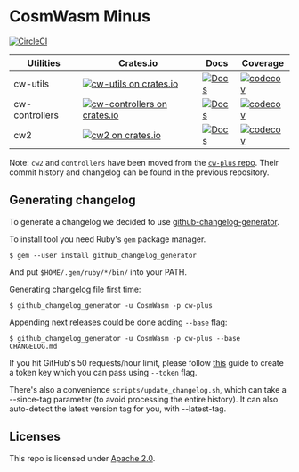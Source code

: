 # CosmWasm Minus

[![CircleCI](https://circleci.com/gh/CosmWasm/cw-minus/tree/main.svg?style=shield)](https://circleci.com/gh/CosmWasm/cw-minus/tree/main)

| Utilities      | Crates.io                                                                                                                     | Docs                                                                                | Coverage                                                                                                                                  |
| -------------- | ----------------------------------------------------------------------------------------------------------------------------- | ----------------------------------------------------------------------------------- | ----------------------------------------------------------------------------------------------------------------------------------------- |
| cw-utils           | [![cw-utils on crates.io](https://img.shields.io/crates/v/cw-utils.svg)](https://crates.io/crates/cw-utils)    | [![Docs](https://docs.rs/cw-utils/badge.svg)](https://docs.rs/cw-utils)   | [![codecov](https://codecov.io/gh/CosmWasm/cw-utils/branch/main/graph/badge.svg?token=IYY72ZVS3X)](https://codecov.io/gh/CosmWasm/cw-minus) |
| cw-controllers | [![cw-controllers on crates.io](https://img.shields.io/crates/v/cw-controllers.svg)](https://crates.io/crates/cw-controllers) | [![Docs](https://docs.rs/cw-controllers/badge.svg)](https://docs.rs/cw-controllers) | [![codecov](https://codecov.io/gh/CosmWasm/cw-minus/branch/main/graph/badge.svg?token=IYY72ZVS3X)](https://codecov.io/gh/CosmWasm/cw-minus) |
| cw2           | [![cw2 on crates.io](https://img.shields.io/crates/v/cw2.svg)](https://crates.io/crates/cw2)    | [![Docs](https://docs.rs/cw2/badge.svg)](https://docs.rs/cw2)   | [![codecov](https://codecov.io/gh/CosmWasm/cw-minus/branch/main/graph/badge.svg?token=IYY72ZVS3X)](https://codecov.io/gh/CosmWasm/cw-minus) |


Note: `cw2` and `controllers` have been moved from the [`cw-plus` repo](https://github.com/CosmWasm/cw-plus). Their commit history and changelog can be found in the previous repository.


## Generating changelog

To generate a changelog we decided to use
[github-changelog-generator](https://github.com/github-changelog-generator/github-changelog-generator).

To install tool you need Ruby's `gem` package manager.

    $ gem --user install github_changelog_generator

And put `$HOME/.gem/ruby/*/bin/` into your PATH.

Generating changelog file first time:

    $ github_changelog_generator -u CosmWasm -p cw-plus

Appending next releases could be done adding `--base` flag:

    $ github_changelog_generator -u CosmWasm -p cw-plus --base CHANGELOG.md

If you hit GitHub's 50 requests/hour limit, please follow
[this](https://github.com/github-changelog-generator/github-changelog-generator#github-token) guide to create a token
key which you can pass using `--token` flag.

There's also a convenience `scripts/update_changelog.sh`, which can take a --since-tag parameter (to avoid processing
the entire history). It can also auto-detect the latest version tag for you, with --latest-tag.

## Licenses

This repo is licensed under [Apache 2.0](./LICENSE).
